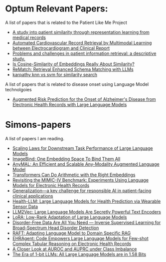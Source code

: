 # Optum Relevant Papers:
A list of papers that is related to the Patient Like Me Project
- [A study into patient similarity through representation learning from medical records](https://link.springer.com/article/10.1007/s10115-022-01740-2)
- [Automated Cardiovascular Record Retrieval by Multimodal Learning between Electrocardiogram and Clinical Report](https://arxiv.org/abs/2304.06286)
- [Problems and challenges in patient information retrieval: a descriptive study.](https://www.ncbi.nlm.nih.gov/pmc/articles/PMC2243602/)
- [Is Cosine-Similarity of Embeddings Really About Similarity?](https://arxiv.org/abs/2403.05440)
- [ReMatch: Retrieval Enhanced Schema Matching with LLMs](https://arxiv.org/pdf/2403.01567)
- [karpathy knn vs svm for similarity search](https://github.com/karpathy/randomfun/blob/master/knn_vs_svm.ipynb)

A list of papers that is related to disease onset using Language Model technolgoies
- [Augmented Risk Prediction for the Onset of Alzheimer's Disease from Electronic Health Records with Large Language Models](https://arxiv.org/abs/2405.16413)

# Simons-papers
A list of papers I am reading.
- [Scaling Laws for Downstream Task Performance of Large Language Models](https://arxiv.org/abs/2402.04177)
- [ImageBind: One Embedding Space To Bind Them All](https://arxiv.org/abs/2305.05665)
- [AnyMAL: An Efficient and Scalable Any-Modality Augmented Language Model](https://arxiv.org/abs/2309.16058)
- [Transformers Can Do Arithmetic with the Right Embeddings](https://arxiv.org/abs/2405.17399#:~:text=The%20poor%20performance%20of%20transformers,a%20large%20span%20of%20digits)
- [Revisiting the MIMIC-IV Benchmark: Experiments Using Language Models for Electronic Health Records](https://aclanthology.org/2024.cl4health-1.23/)
- [Generalization—a key challenge for responsible AI in patient-facing clinical applications](https://www.nature.com/articles/s41746-024-01127-3)
- [Health-LLM: Large Language Models for Health Prediction via Wearable Sensor Data](https://arxiv.org/abs/2401.06866)
- [LLM2Vec: Large Language Models Are Secretly Powerful Text Encoders](https://arxiv.org/abs/2404.05961)
- [LoRA: Low-Rank Adaptation of Large Language Models](https://arxiv.org/abs/2106.09685)
- [Disorder-Free Data Are All You Need — Inverse Supervised Learning for Broad-Spectrum Head Disorder Detection](https://ai.nejm.org/doi/full/10.1056/AIoa2300137)
- [RAFT: Adapting Language Model to Domain Specific RAG](https://arxiv.org/abs/2403.10131)
- [EHRAgent: Code Empowers Large Language Models for Few-shot Complex Tabular Reasoning on Electronic Health Records](https://openreview.net/forum?id=ZjXEzFE0Qy)
- [A Closer Look at AUROC and AUPRC under Class Imbalance](https://arxiv.org/abs/2401.06091)
- [The Era of 1-bit LLMs: All Large Language Models are in 1.58 Bits](https://arxiv.org/abs/2402.17764)
